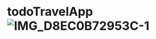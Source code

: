 # todoTravelApp![IMG_D8EC0B72953C-1](https://user-images.githubusercontent.com/65282581/195609202-b1921c87-29de-4e57-a7c1-35023af72ae2.jpeg)
